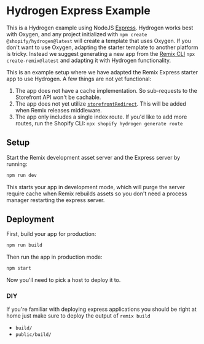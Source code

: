 # Hydrogen Express Example

This is a Hydrogen example using NodeJS [Express](https://expressjs.com/). Hydrogen works best with Oxygen, and any project initialized with `npm create @shopify/hydrogen@latest` will create a template that uses Oxygen. If you don't want to use Oxygen, adapting the starter template to another platform is tricky. Instead we suggest generating a new app from the [Remix CLI](https://remix.run/docs/en/1.16.1/tutorials/blog) `npx create-remix@latest` and adapting it with Hydrogen functionality.

This is an example setup where we have adapted the Remix Express starter app to use Hydrogen. A few things are not yet functional:

1. The app does not have a cache implementation. So sub-requests to the Storefront API won't be cachable.
1. The app does not yet utilize [`storefrontRedirect`](https://shopify.dev/docs/api/hydrogen/2023-04/unstable/utilities/storefrontredirect). This will be added when Remix releases middleware.
1. The app only includes a single index route. If you'd like to add more routes, run the Shopify CLI: `npx shopify hydrogen generate route`

## Setup

Start the Remix development asset server and the Express server by running:

```sh
npm run dev
```

This starts your app in development mode, which will purge the server require cache when Remix rebuilds assets so you don't need a process manager restarting the express server.

## Deployment

First, build your app for production:

```sh
npm run build
```

Then run the app in production mode:

```sh
npm start
```

Now you'll need to pick a host to deploy it to.

### DIY

If you're familiar with deploying express applications you should be right at home just make sure to deploy the output of `remix build`

- `build/`
- `public/build/`
